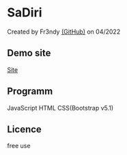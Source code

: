# SaDiri

Created by Fr3ndy [(GitHub)](https://github.com/Fr3ndy) on 04/2022
## Demo site
[Site](https://fr3ndy.altervista.org/)

## Programm

JavaScript
HTML
CSS(Bootstrap v5.1)

## Licence
free use

